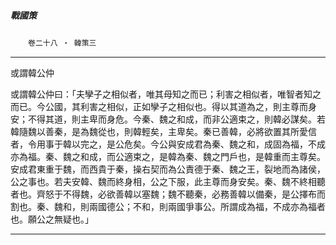 

##### 戰國策
　　`卷二十八 ‧ 韓策三`

* * *

或謂韓公仲

或謂韓公仲曰：「夫孿子之相似者，唯其母知之而已；利害之相似者，唯智者知之而已。今公國，其利害之相似，正如孿子之相似也。得以其道為之，則主尊而身安；不得其道，則主卑而身危。今秦、魏之和成，而非公適束之，則韓必謀矣。若韓隨魏以善秦，是為魏從也，則韓輕矣，主卑矣。秦已善韓，必將欲置其所愛信者，令用事于韓以完之，是公危矣。今公與安成君為秦、魏之和，成固為福，不成亦為福。秦、魏之和成，而公適束之，是韓為秦、魏之門戶也，是韓重而主尊矣。安成君東重于魏，而西貴于秦，操右契而為公責德于秦、魏之王，裂地而為諸侯，公之事也。若夫安韓、魏而終身相，公之下服，此主尊而身安矣。秦、魏不終相聽者也。齊怒于不得魏，必欲善韓以塞魏；魏不聽秦，必務善韓以備秦，是公擇布而割也。秦、魏和，則兩國德公；不和，則兩國爭事公。所謂成為福，不成亦為福者也。願公之無疑也。」

* * *

